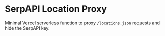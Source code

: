 # SerpAPI Location Proxy

Minimal Vercel serverless function to proxy `/locations.json` requests and hide the SerpAPI key.

